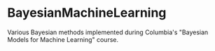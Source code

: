 # BayesianMachineLearning

Various Bayesian methods implemented during Columbia's "Bayesian Models for Machine Learning" course. 
